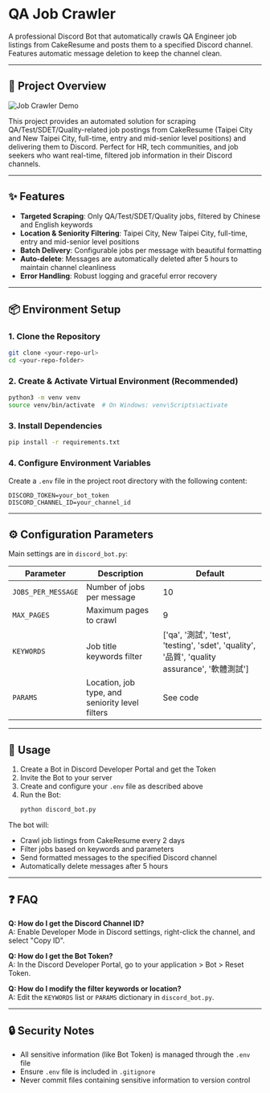 # QA Job Crawler

A professional Discord Bot that automatically crawls QA Engineer job listings from CakeResume and posts them to a specified Discord channel. Features automatic message deletion to keep the channel clean.

---

## 🚀 Project Overview

![Job Crawler Demo](./images/demo.gif)

This project provides an automated solution for scraping QA/Test/SDET/Quality-related job postings from CakeResume (Taipei City and New Taipei City, full-time, entry and mid-senior level positions) and delivering them to Discord. Perfect for HR, tech communities, and job seekers who want real-time, filtered job information in their Discord channels.

---

## ✨ Features

- **Targeted Scraping**: Only QA/Test/SDET/Quality jobs, filtered by Chinese and English keywords
- **Location & Seniority Filtering**: Taipei City, New Taipei City, full-time, entry and mid-senior level positions
- **Batch Delivery**: Configurable jobs per message with beautiful formatting
- **Auto-delete**: Messages are automatically deleted after 5 hours to maintain channel cleanliness
- **Error Handling**: Robust logging and graceful error recovery

---

## 📦 Environment Setup

### 1. Clone the Repository

```bash
git clone <your-repo-url>
cd <your-repo-folder>
```

### 2. Create & Activate Virtual Environment (Recommended)

```bash
python3 -m venv venv
source venv/bin/activate  # On Windows: venv\Scripts\activate
```

### 3. Install Dependencies

```bash
pip install -r requirements.txt
```

### 4. Configure Environment Variables

Create a `.env` file in the project root directory with the following content:

```
DISCORD_TOKEN=your_bot_token
DISCORD_CHANNEL_ID=your_channel_id
```

---

## ⚙️ Configuration Parameters

Main settings are in `discord_bot.py`:

| Parameter          | Description                                     | Default                                                                                       |
| ------------------ | ----------------------------------------------- | --------------------------------------------------------------------------------------------- |
| `JOBS_PER_MESSAGE` | Number of jobs per message                      | 10                                                                                            |
| `MAX_PAGES`        | Maximum pages to crawl                          | 9                                                                                             |
| `KEYWORDS`         | Job title keywords filter                       | ['qa', '測試', 'test', 'testing', 'sdet', 'quality', '品質', 'quality assurance', '軟體測試'] |
| `PARAMS`           | Location, job type, and seniority level filters | See code                                                                                      |

---

## 🎯 Usage

1. Create a Bot in Discord Developer Portal and get the Token
2. Invite the Bot to your server
3. Create and configure your `.env` file as described above
4. Run the Bot:
   ```bash
   python discord_bot.py
   ```

The bot will:

- Crawl job listings from CakeResume every 2 days
- Filter jobs based on keywords and parameters
- Send formatted messages to the specified Discord channel
- Automatically delete messages after 5 hours

---

## ❓ FAQ

**Q: How do I get the Discord Channel ID?**  
A: Enable Developer Mode in Discord settings, right-click the channel, and select "Copy ID".

**Q: How do I get the Bot Token?**  
A: In the Discord Developer Portal, go to your application > Bot > Reset Token.

**Q: How do I modify the filter keywords or location?**  
A: Edit the `KEYWORDS` list or `PARAMS` dictionary in `discord_bot.py`.

---

## 🔒 Security Notes

- All sensitive information (like Bot Token) is managed through the `.env` file
- Ensure `.env` file is included in `.gitignore`
- Never commit files containing sensitive information to version control
